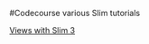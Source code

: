#Codecourse various Slim tutorials

[Views with Slim 3](https://www.codecourse.com/lessons/views-with-slim-3)